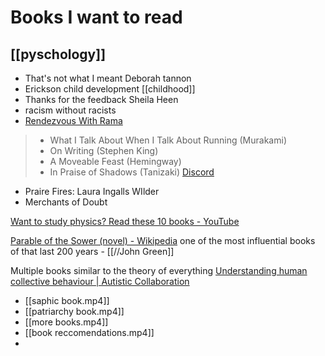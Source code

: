 # Books I want to read
## [[pyschology]]
- That's not what I meant Deborah tannon 
- Erickson child development [[childhood]]
- Thanks for the feedback Sheila Heen 
- racism without racists
- [Rendezvous With Rama](https://www.youtube.com/watch?v=2dL_Sjg6QIE)
> - What I Talk About When I Talk About Running (Murakami)
> - On Writing (Stephen King)
> - A Moveable Feast (Hemingway)
> - In Praise of Shadows (Tanizaki)
> [Discord](https://discord.com/channels/686053708261228577/805952223124520961/925279692116877343)

- Praire Fires: Laura Ingalls WIlder
- Merchants of Doubt

[Want to study physics? Read these 10 books - YouTube](https://www.youtube.com/watch?v=p9s2fBYA4fU)

[Parable of the Sower (novel) - Wikipedia](https://en.wikipedia.org/wiki/Parable_of_the_Sower_(novel)) one of the most influential books of that last 200 years - [[//John Green]]

Multiple books similar to the theory of everything [Understanding human collective behaviour | Autistic Collaboration](https://autcollab.org/2021/11/28/understanding-human-collective-behaviour/?__readwiseLocation=0%2F1%2F1%2F1%2F1%2F1%2F3%2F6%2F1%3A0%2C0%2F1%2F1%2F1%2F1%2F1%2F3%2F6%2F1%3A40#:~:text=Understanding%20human%20collective%20behaviour)

- [[saphic book.mp4]]
- [[patriarchy book.mp4]]
- [[more books.mp4]]
- [[book reccomendations.mp4]]
- 